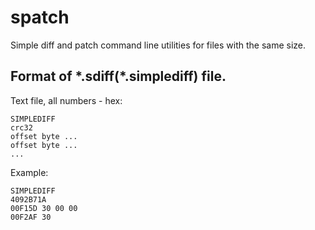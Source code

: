 spatch
======

Simple diff and patch command line utilities for files with the same size.

## Format of \*.sdiff(\*.simplediff) file. ##

Text file, all numbers - hex:

    SIMPLEDIFF
    crc32
    offset byte ...
    offset byte ...
    ...

Example:

    SIMPLEDIFF
    4092B71A
    00F15D 30 00 00
    00F2AF 30
